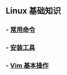 ## Linux 基础知识

### - [常用命令](./common_cmd.md)

### - [安装工具](./install_tools.md)

### - [Vim 基本操作](./vim_basic.md)





